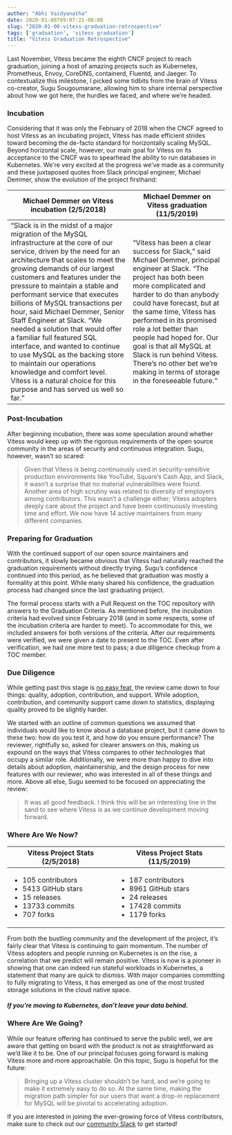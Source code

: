 ```yaml
---
author: "Abhi Vaidyanatha"
date: 2020-01-06T09:07:21-08:00
slug: "2020-01-06-vitess-graduation-retrospective"
tags: ['graduation', 'vitess graduation']
title: "Vitess Graduation Retrospective"
---
```


Last November, Vitess became the eighth CNCF project to reach graduation, joining a host of amazing projects such as Kubernetes, Prometheus, Envoy, CoreDNS, containerd, Fluentd, and Jaeger. To contextualize this milestone, I picked some tidbits from the brain of Vitess co-creator, Sugu Sougoumarane, allowing him to share internal perspective about how we got here, the hurdles we faced, and where we’re headed.

### Incubation

Considering that it was only the February of 2018 when the CNCF agreed to host Vitess as an incubating project, Vitess has made efficient strides toward becoming the de-facto standard for horizontally scaling MySQL. Beyond horizontal scale, however, our main goal for Vitess on its acceptance to the CNCF was to spearhead the ability to run databases in Kubernetes. We're very excited at the progress we’ve made as a community and these juxtaposed quotes from Slack principal engineer, Michael Demmer, show the evolution of the project firsthand:

| Michael Demmer on Vitess incubation (2/5/2018) | Michael Demmer on Vitess graduation (11/5/2019) |
|---------------------------------------------------------------------------------------------------------------------------------------------------------------------------------------------------------------------------------------------------------------------------------------------------------------------------------------------------------------------------------------------------------------------------------------------------------------------------------------------------------------------------------------------------------------------------------------------------------------------------------------------------------------------------------|---------------------------------------------------------------------------------------------------------------------------------------------------------------------------------------------------------------------------------------------------------------------------------------------------------------------------------------------------------------------------------------------------------------------------------------------------|
| “Slack is in the midst of a major migration of the MySQL infrastructure at the core of our service, driven by the need for an architecture that scales to meet the growing demands of our largest customers and features under the pressure to maintain a stable and performant service that executes billions of MySQL transactions per hour, said Michael Demmer, Senior Staff Engineer at Slack. “We needed a solution that would offer a familiar full featured SQL interface, and wanted to continue to use MySQL as the backing store to maintain our operations knowledge and comfort level. Vitess is a natural choice for this purpose and has served us well so far.” | “Vitess has been a clear success for Slack,” said Michael Demmer, principal engineer at Slack. “The project has both been more complicated and harder to do than anybody could have forecast, but at the same time, Vitess has performed in its promised role a lot better than people had hoped for. Our goal is that all MySQL at Slack is run behind Vitess. There’s no other bet we’re making in terms of storage in the foreseeable future.” |

### Post-Incubation

After beginning incubation, there was some speculation around whether Vitess would keep up with the rigorous requirements of the open source community in the areas of security and continuous integration. Sugu, however, wasn’t so scared:
 
> Given that Vitess is being continuously used in security-sensitive production environments like YouTube, Square’s Cash App, and Slack, it wasn’t a surprise that no material vulnerabilities were found. Another area of high scrutiny was related to diversity of employers among contributors. This wasn’t a challenge either; Vitess adopters deeply care about the project and have been continuously investing time and effort. We now have 14 active maintainers from many different companies.

### Preparing for Graduation

With the continued support of our open source maintainers and contributors, it slowly became obvious that Vitess had naturally reached the graduation requirements without directly trying. Sugu’s confidence continued into this period, as he believed that graduation was mostly a formality at this point. While many shared his confidence, the graduation process had changed since the last graduating project. 

The formal process starts with a Pull Request on the TOC repository with answers to the Graduation Criteria. As mentioned before, the incubation criteria had evolved since February 2018 (and in some respects, some of the incubation criteria are harder to meet). To accommodate for this, we included answers for both versions of the criteria. After our requirements were verified, we were given a date to present to the TOC. Even after verification, we had one more test to pass; a due diligence checkup from a TOC member. 

### Due Diligence 

While getting past this stage is [no easy feat](https://docs.google.com/document/d/1TDlRdgfTiEWunpav-G8gkaQF7Zk84-9tNAXyv1I0Kws/edit?ts=5da8eafc#heading=h.nu2qbsaqadff), the review came down to four things: quality, adoption, contribution, and support. While adoption, contribution, and community support came down to statistics, displaying quality proved to be slightly harder. 

We started with an outline of common questions we assumed that individuals would like to know about a database project, but it came down to these two: how do you test it, and how do you ensure performance? The reviewer, rightfully so, asked for clearer answers on this, making us expound on the ways that Vitess compares to other technologies that occupy a similar role. Additionally, we were more than happy to dive into details about adoption, maintainership, and the design process for new features with our reviewer, who was interested in all of these things and more. Above all else, Sugu seemed to be focused on appreciating the review:

> It was all good feedback. I think this will be an interesting line in the sand to see where Vitess is as we continue development moving forward.

### Where Are We Now?

| Vitess Project Stats (2/5/2018) | Vitess Project Stats (11/5/2019) |
|----------------------------------------------------------------------------------|-----------------------------------------------------------------------------------|
| <ul><li>105 contributors</li><li>5413 GitHub stars</li><li>15 releases</li><li>13733 commits</li><li>707 forks</li></ul> | <ul><li>187 contributors</li><li>8961 GitHub stars</li><li>24 releases</li><li>17428 commits</li><li>1179 forks</li></ul> |

From both the bustling community and the development of the project, it’s fairly clear that Vitess is continuing to gain momentum. The number of Vitess adopters and people running on Kubernetes is on the rise, a correlation that we predict will remain positive. Vitess is now is a pioneer in showing that one can indeed run stateful workloads in Kubernetes, a statement that many are quick to dismiss. With major companies committing to fully migrating to Vitess, it has emerged as one of the most trusted storage solutions in the cloud native space. 

#### *If you’re moving to Kubernetes, don’t leave your data behind.*

### Where Are We Going?

While our feature offering has continued to serve the public well, we are aware that getting on board with the product is not as straightforward as we’d like it to be. One of our principal focuses going forward is making Vitess more and more approachable. On this topic, Sugu is hopeful for the future:

> Bringing up a Vitess cluster shouldn’t be hard, and we’re going to make it extremely easy to do so. At the same time, making the migration path simpler for our users that want a drop-in replacement for MySQL will be pivotal to accelerating adoption.

If you are interested in joining the ever-growing force of Vitess contributors, make sure to check out our [community Slack](https://vitess.io/slack) to get started!
